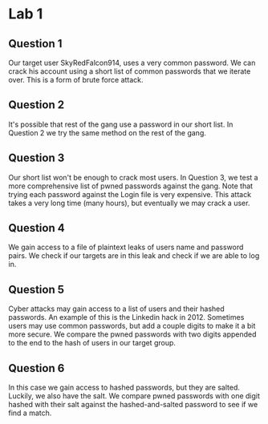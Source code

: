 #  Lab 1

## Question 1
Our target user SkyRedFalcon914, uses a very common password. We can crack his account using a short list of common passwords that we iterate over. This is a form of brute force attack.

## Question 2
It's possible that rest of the gang use a password in our short list. In Question 2 we try the same method on the rest of the gang. 

## Question 3
Our short list won't be enough to crack most users. In Question 3, we test a more comprehensive list of pwned passwords against the gang. Note that trying each password against the Login file is very expensive. This attack takes a very long time (many hours), but eventually we may crack a user.

## Question 4
We gain access to a file of plaintext leaks of users name and password pairs. We check if our targets are in this leak and check if we are able to log in. 

## Question 5
Cyber attacks may gain access to a list of users and their hashed passwords. An example of this is the Linkedin hack in 2012. Sometimes users may use common passwords, but add a couple digits to make it a bit more secure. We compare the pwned passwords with two digits appended to the end to the hash of users in our target group. 

## Question 6
In this case we gain access to hashed passwords, but they are salted. Luckily, we also have the salt. We compare pwned passwords with one digit hashed with their salt against the hashed-and-salted password to see if we find a match.
